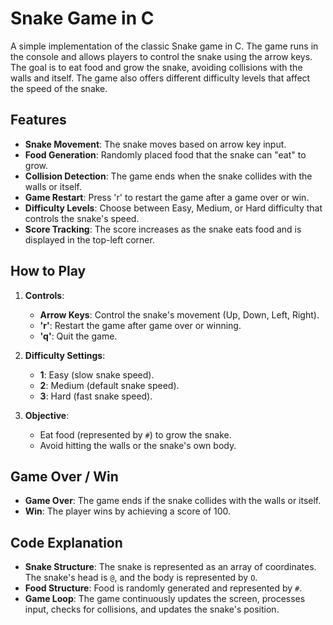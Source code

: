 # Snake Game in C

A simple implementation of the classic Snake game in C. The game runs in the console and allows players to control the snake using the arrow keys. The goal is to eat food and grow the snake, avoiding collisions with the walls and itself. The game also offers different difficulty levels that affect the speed of the snake.

## Features

- **Snake Movement**: The snake moves based on arrow key input.
- **Food Generation**: Randomly placed food that the snake can "eat" to grow.
- **Collision Detection**: The game ends when the snake collides with the walls or itself.
- **Game Restart**: Press 'r' to restart the game after a game over or win.
- **Difficulty Levels**: Choose between Easy, Medium, or Hard difficulty that controls the snake's speed.
- **Score Tracking**: The score increases as the snake eats food and is displayed in the top-left corner.

## How to Play

1. **Controls**:
   - **Arrow Keys**: Control the snake's movement (Up, Down, Left, Right).
   - **'r'**: Restart the game after game over or winning.
   - **'q'**: Quit the game.

2. **Difficulty Settings**:
   - **1**: Easy (slow snake speed).
   - **2**: Medium (default snake speed).
   - **3**: Hard (fast snake speed).

3. **Objective**: 
   - Eat food (represented by `#`) to grow the snake.
   - Avoid hitting the walls or the snake's own body.

## Game Over / Win

- **Game Over**: The game ends if the snake collides with the walls or itself.
- **Win**: The player wins by achieving a score of 100.

## Code Explanation

- **Snake Structure**: The snake is represented as an array of coordinates. The snake's head is `@`, and the body is represented by `O`.
- **Food Structure**: Food is randomly generated and represented by `#`.
- **Game Loop**: The game continuously updates the screen, processes input, checks for collisions, and updates the snake's position.
